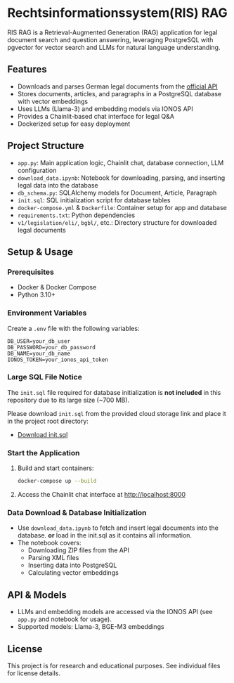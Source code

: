 # Rechtsinformations­system(RIS) RAG

RIS RAG is a Retrieval-Augmented Generation (RAG) application for legal document search and question answering, leveraging PostgreSQL with pgvector for vector search and LLMs for natural language understanding.

## Features
- Downloads and parses German legal documents from the  [official API](https://testphase.rechtsinformationen.bund.de)
- Stores documents, articles, and paragraphs in a PostgreSQL database with vector embeddings
- Uses LLMs (Llama-3) and embedding models via IONOS API
- Provides a Chainlit-based chat interface for legal Q&A
- Dockerized setup for easy deployment

## Project Structure
- `app.py`: Main application logic, Chainlit chat, database connection, LLM configuration
- `download_data.ipynb`: Notebook for downloading, parsing, and inserting legal data into the database
- `db_schema.py`: SQLAlchemy models for Document, Article, Paragraph
- `init.sql`: SQL initialization script for database tables
- `docker-compose.yml` & `Dockerfile`: Container setup for app and database
- `requirements.txt`: Python dependencies
- `v1/legislation/eli/`, `bgbl/`, etc.: Directory structure for downloaded legal documents

## Setup & Usage

### Prerequisites
- Docker & Docker Compose
- Python 3.10+


### Environment Variables
Create a `.env` file with the following variables:
```
DB_USER=your_db_user
DB_PASSWORD=your_db_password
DB_NAME=your_db_name
IONOS_TOKEN=your_ionos_api_token
```
### Large SQL File Notice

The `init.sql` file required for database initialization is **not included** in this repository due to its large size (~700 MB).

Please download `init.sql` from the provided cloud storage link and place it in the project root directory:

- [Download init.sql](https://drive.google.com/file/d/1p0VgDHZVYiHBNqqZFghk_gEKrQWgyWh1/view?usp=sharing)



### Start the Application
1. Build and start containers:
   ```bash
   docker-compose up --build
   ```
2. Access the Chainlit chat interface at [http://localhost:8000](http://localhost:8000)

### Data Download & Database Initialization
- Use `download_data.ipynb` to fetch and insert legal documents into the database. **or** load in the init.sql as it contains all information.
- The notebook covers:
  - Downloading ZIP files from the API
  - Parsing XML files
  - Inserting data into PostgreSQL
  - Calculating vector embeddings

## API & Models
- LLMs and embedding models are accessed via the IONOS API (see `app.py` and notebook for usage).
- Supported models: Llama-3, BGE-M3 embeddings

## License
This project is for research and educational purposes. See individual files for license details.
